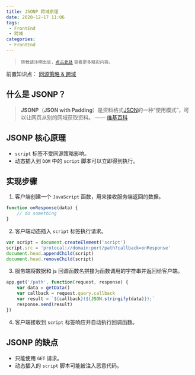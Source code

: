 ```yaml
---
title: JSONP 跨域原理
date: 2020-12-17 11:06
tags:
 - FrontEnd
 - 跨域
categories:
 - FrontEnd
---
```


> <small>转载请注明出处，[点击此处](https://shichaohui.github.io/) 查看更多精彩内容。</small>

前置知识点： [同源策略 & 跨域](https://blog.csdn.net/u014165119/article/details/111355519)

## 什么是 JSONP？

> **JSONP**（**JSON with Padding**）是资料格式[JSON](https://zh.wikipedia.org/wiki/JSON "JSON")的一种“使用模式”，可以让网页从别的网域获取资料。 —— [维基百科](https://zh.wikipedia.org/wiki/JSONP)

## JSONP 核心原理

* `script` 标签不受同源策略影响。
* 动态插入到 `DOM` 中的 `script` 脚本可以立即得到执行。

## 实现步骤

1. 客户端创建一个 `JavaScript` 函数，用来接收服务端返回的数据。

```javascript
function onResponse(data) {
    // do something
}
```

2. 客户端动态插入 `script` 标签执行请求。

```javascript
var script = document.createElement('script')
script.src = 'protocal://domain:port/path?callback=onResponse'
document.head.appendChild(script)
document.head.removeChild(script)
```

3. 服务端将数据和 js 回调函数名拼接为函数调用的字符串并返回给客户端。

```javascript
app.get('/path', function(request, response) {
    var data = getData()
    var callback = request.query.callback
    var result = `${callback}(${JSON.stringify(data)});`
    response.send(result)
})
```

4. 客户端接收到 `script` 标签响应并自动执行回调函数。

## JSONP 的缺点
* 只能使用 `GET` 请求。
* 动态插入的 `script` 脚本可能被注入恶意代码。
